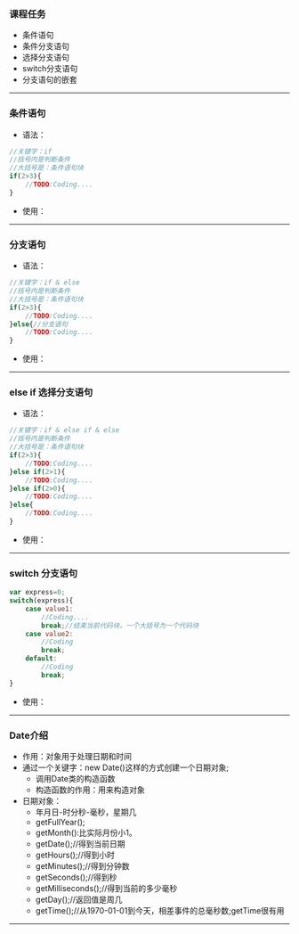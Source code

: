 ### 课程任务
* 条件语句
* 条件分支语句
* 选择分支语句
* switch分支语句
* 分支语句的嵌套
---
### 条件语句
* 语法：
```javascript
//关键字：if
//括号内是判断条件
//大括号是：条件语句块
if(2>3){
    //TODO:Coding....
}
```
* 使用：
---
### 分支语句
* 语法：
```javascript
//关键字：if & else
//括号内是判断条件
//大括号是：条件语句块
if(2>3){
    //TODO:Coding....
}else{//分支语句
    //TODO:Coding....
}
```
* 使用：
---
### else if 选择分支语句
* 语法：
```javascript
//关键字：if & else if & else
//括号内是判断条件
//大括号是：条件语句块
if(2>3){
    //TODO:Coding....
}else if(2>1){
    //TODO:Coding....
}else if(2>0){
    //TODO:Coding....
}else{
    //TODO:Coding....
}
```
* 使用：
---
### switch 分支语句
```javascript
var express=0;
switch(express){
    case value1:
        //Coding....
        break;//结束当前代码块，一个大括号为一个代码块
    case value2:
        //Coding
        break;
    default:
        //Coding
        break;
}
```
* 使用：
---
### Date介绍

* 作用：对象用于处理日期和时间
* 通过一个关键字：new Date()这样的方式创建一个日期对象;
    * 调用Date类的构造函数
    * 构造函数的作用：用来构造对象
* 日期对象：
    * 年月日-时分秒-毫秒，星期几
    * getFullYear();
    * getMonth():比实际月份小1。
    * getDate();//得到当前日期
    * getHours();//得到小时
    * getMinutes();//得到分钟数
    * getSeconds();//得到秒
    * getMilliseconds();//得到当前的多少毫秒
    * getDay();//返回值是周几
    * getTime();//从1970-01-01到今天，相差事件的总毫秒数;getTime很有用

---
